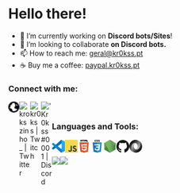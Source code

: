 # Hello there!

- 🔭 I’m currently working on **Discord bots/Sites**!
- 👯 I’m looking to collaborate **on Discord bots.**
- 📫 How to reach me: [geral@kr0kss.pt](mailto:geral@kr0kss.pt)
- ☕ Buy me a coffee: [paypal.kr0kss.pt](http://paypal.kr0kss.pt)

### Connect with me:

[<img align="left" alt="https://kr0kss.pt" width="22px" src="https://raw.githubusercontent.com/iconic/open-iconic/master/svg/globe.svg" />][website]
[<img align="left" alt="krokszinho_ | Twitter" width="22px" src="https://cdn.jsdelivr.net/npm/simple-icons@v3/icons/twitter.svg" />][twitter]
[<img align="left" alt="kr0kss | Twitch" width="22px" src="https://cdn.jsdelivr.net/npm/simple-icons@v3/icons/twitch.svg" />][twitch]
[<img align="left" alt="'Kr0kss#0001 | Discord" width="22px" src="https://cdn.jsdelivr.net/npm/simple-icons@v3/icons/discord.svg" />][discord]
<br />

### Languages and Tools:

<img align="left" alt="Visual Studio Code" width="26px" src="https://raw.githubusercontent.com/github/explore/80688e429a7d4ef2fca1e82350fe8e3517d3494d/topics/visual-studio-code/visual-studio-code.png" />
<img align="left" alt="JavaScript" width="26px" src="https://raw.githubusercontent.com/github/explore/80688e429a7d4ef2fca1e82350fe8e3517d3494d/topics/javascript/javascript.png" />
<img align="left" alt="HTML5" width="26px" src="https://raw.githubusercontent.com/github/explore/80688e429a7d4ef2fca1e82350fe8e3517d3494d/topics/html/html.png" />
<img align="left" alt="CSS3" width="26px" src="https://raw.githubusercontent.com/github/explore/80688e429a7d4ef2fca1e82350fe8e3517d3494d/topics/css/css.png" />
<img align="left" alt="Node.js" width="26px" src="https://raw.githubusercontent.com/github/explore/80688e429a7d4ef2fca1e82350fe8e3517d3494d/topics/nodejs/nodejs.png" />
<img align="left" alt="GitHub" width="26px" src="https://raw.githubusercontent.com/github/explore/78df643247d429f6cc873026c0622819ad797942/topics/github/github.png" />
<img align="left" alt="JSON" width="26px" src="https://raw.githubusercontent.com/github/explore/78df643247d429f6cc873026c0622819ad797942/topics/json/json.png" />
<br />
<br />

<div>
  <img height="170" align="left" src="https://github-readme-stats.vercel.app/api?username=Kr0kss&show_icons=true&theme=radical"/>
  <img src="https://github-readme-stats.vercel.app/api/top-langs/?username=Kr0kss&layout=compact&hide_border=false&theme=jolly"/>
</div>

[website]: https://kr0kss.pt
[twitter]: https://twitter.com/krokszinho_
[twitch]: https://www.twitch.tv/kr0kss
[discord]: http://discord.kr0kss.pt
